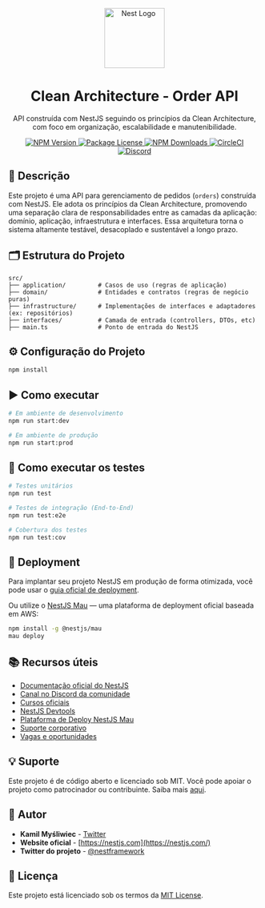 <p align="center">
  <a href="https://nestjs.com/" target="_blank">
    <img src="https://nestjs.com/img/logo-small.svg" width="120" alt="Nest Logo" />
  </a>
</p>

<h1 align="center">Clean Architecture - Order API</h1>

<p align="center">
  API construída com NestJS seguindo os princípios da Clean Architecture, com foco em organização, escalabilidade e manutenibilidade.
</p>

<p align="center">
  <a href="https://www.npmjs.com/~nestjscore" target="_blank">
    <img src="https://img.shields.io/npm/v/@nestjs/core.svg" alt="NPM Version" />
  </a>
  <a href="https://www.npmjs.com/~nestjscore" target="_blank">
    <img src="https://img.shields.io/npm/l/@nestjs/core.svg" alt="Package License" />
  </a>
  <a href="https://www.npmjs.com/~nestjscore" target="_blank">
    <img src="https://img.shields.io/npm/dm/@nestjs/common.svg" alt="NPM Downloads" />
  </a>
  <a href="https://circleci.com/gh/nestjs/nest" target="_blank">
    <img src="https://img.shields.io/circleci/build/github/nestjs/nest/master" alt="CircleCI" />
  </a>
  <a href="https://discord.gg/G7Qnnhy" target="_blank">
    <img src="https://img.shields.io/badge/discord-online-brightgreen.svg" alt="Discord" />
  </a>
</p>

## 🧱 Descrição

Este projeto é uma API para gerenciamento de pedidos (`orders`) construída com NestJS. Ele adota os princípios da Clean Architecture, promovendo uma separação clara de responsabilidades entre as camadas da aplicação: domínio, aplicação, infraestrutura e interfaces. Essa arquitetura torna o sistema altamente testável, desacoplado e sustentável a longo prazo.

## 🗂️ Estrutura do Projeto

```
src/
├── application/         # Casos de uso (regras de aplicação)
├── domain/              # Entidades e contratos (regras de negócio puras)
├── infrastructure/      # Implementações de interfaces e adaptadores (ex: repositórios)
├── interfaces/          # Camada de entrada (controllers, DTOs, etc)
├── main.ts              # Ponto de entrada do NestJS
```

## ⚙️ Configuração do Projeto

```bash
npm install
```

## ▶️ Como executar

```bash
# Em ambiente de desenvolvimento
npm run start:dev

# Em ambiente de produção
npm run start:prod
```

## 🧪 Como executar os testes

```bash
# Testes unitários
npm run test

# Testes de integração (End-to-End)
npm run test:e2e

# Cobertura dos testes
npm run test:cov
```

## 🚀 Deployment

Para implantar seu projeto NestJS em produção de forma otimizada, você pode usar o [guia oficial de deployment](https://docs.nestjs.com/deployment).

Ou utilize o [NestJS Mau](https://mau.nestjs.com) — uma plataforma de deployment oficial baseada em AWS:

```bash
npm install -g @nestjs/mau
mau deploy
```

## 📚 Recursos úteis

- [Documentação oficial do NestJS](https://docs.nestjs.com)
- [Canal no Discord da comunidade](https://discord.gg/G7Qnnhy)
- [Cursos oficiais](https://courses.nestjs.com)
- [NestJS Devtools](https://devtools.nestjs.com)
- [Plataforma de Deploy NestJS Mau](https://mau.nestjs.com)
- [Suporte corporativo](https://enterprise.nestjs.com)
- [Vagas e oportunidades](https://jobs.nestjs.com)

## 💡 Suporte

Este projeto é de código aberto e licenciado sob MIT. Você pode apoiar o projeto como patrocinador ou contribuinte. Saiba mais [aqui](https://docs.nestjs.com/support).

## 👤 Autor

- **Kamil Myśliwiec** - [Twitter](https://twitter.com/kammysliwiec)
- **Website oficial** - [https://nestjs.com](https://nestjs.com/)
- **Twitter do projeto** - [@nestframework](https://twitter.com/nestframework)

## 📝 Licença

Este projeto está licenciado sob os termos da [MIT License](https://github.com/nestjs/nest/blob/master/LICENSE).